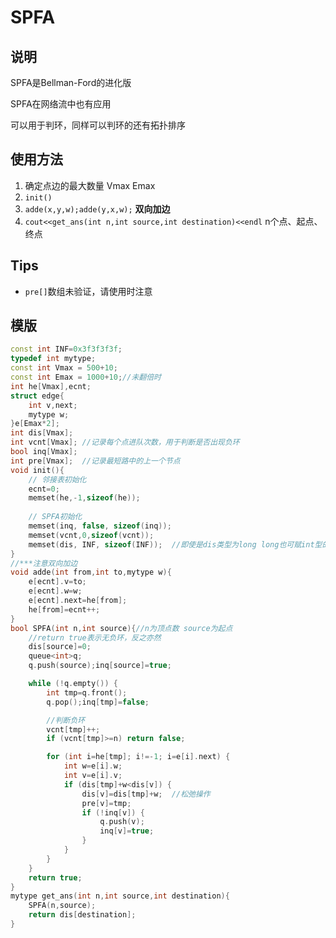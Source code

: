 # SPFA

## 说明
SPFA是Bellman-Ford的进化版

SPFA在网络流中也有应用

可以用于判环，同样可以判环的还有拓扑排序

## 使用方法
1. 确定点边的最大数量 Vmax Emax
2. `init()`
3. `adde(x,y,w);adde(y,x,w);` **双向加边**
4. `cout<<get_ans(int n,int source,int destination)<<endl` n个点、起点、终点

## Tips
* `pre[]`数组未验证，请使用时注意

## 模版
```C++
const int INF=0x3f3f3f3f;
typedef int mytype;
const int Vmax = 500+10;
const int Emax = 1000+10;//未翻倍时
int he[Vmax],ecnt;
struct edge{
	int v,next;
	mytype w;
}e[Emax*2];
int dis[Vmax];
int vcnt[Vmax]; //记录每个点进队次数，用于判断是否出现负环
bool inq[Vmax];
int pre[Vmax];  //记录最短路中的上一个节点
void init(){
	// 邻接表初始化
	ecnt=0;
	memset(he,-1,sizeof(he));
	
	// SPFA初始化
	memset(inq, false, sizeof(inq));
	memset(vcnt,0,sizeof(vcnt));
	memset(dis, INF, sizeof(INF));	//即使是dis类型为long long也可赋int型的INF
}
//***注意双向加边
void adde(int from,int to,mytype w){
	e[ecnt].v=to;
	e[ecnt].w=w;
	e[ecnt].next=he[from];
	he[from]=ecnt++;
}
bool SPFA(int n,int source){//n为顶点数 source为起点
	//return true表示无负环，反之亦然
	dis[source]=0;
	queue<int>q;
	q.push(source);inq[source]=true;

	while (!q.empty()) {
		int tmp=q.front();
		q.pop();inq[tmp]=false;

		//判断负环
		vcnt[tmp]++;
		if (vcnt[tmp]>=n) return false;

		for (int i=he[tmp]; i!=-1; i=e[i].next) {
			int w=e[i].w;
			int v=e[i].v;
			if (dis[tmp]+w<dis[v]) {
				dis[v]=dis[tmp]+w;  //松弛操作
				pre[v]=tmp;
				if (!inq[v]) {
					q.push(v);
					inq[v]=true;
				}
			}
		}
	}
	return true;
}
mytype get_ans(int n,int source,int destination){
	SPFA(n,source);
	return dis[destination];
}
```